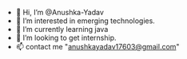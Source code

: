 - 👋 Hi, I’m @Anushka-Yadav
- 👀 I’m interested in emerging technologies.
- 🌱 I’m currently learning java
- 💞️ I’m looking to get internship.
- 📫 contact me "anushkayadav17603@gmail.com"

<!---
Anushka-Yadav/Anushka-Yadav is a ✨ special ✨ repository because its `README.md` (this file) appears on your GitHub profile.
You can click the Preview link to take a look at your changes.
--->
